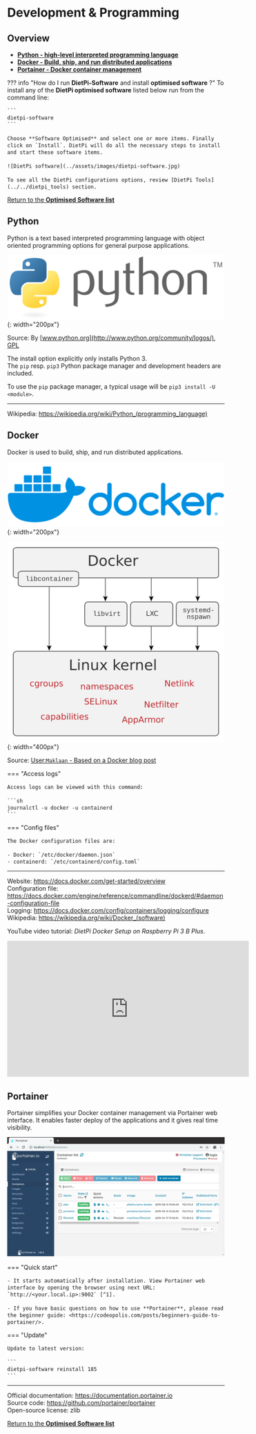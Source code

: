 # Development & Programming

## Overview

- [**Python - high-level interpreted programming language**](#python)
- [**Docker - Build, ship, and run distributed applications**](#docker)  
- [**Portainer - Docker container management**](#portainer)

??? info "How do I run **DietPi-Software** and install **optimised software** ?"
    To install any of the **DietPi optimised software** listed below run from the command line:

    ```
    dietpi-software
    ```

    Choose **Software Optimised** and select one or more items. Finally click on `Install`. DietPi will do all the necessary steps to install and start these software items.

    ![DietPi software](../assets/images/dietpi-software.jpg)

    To see all the DietPi configurations options, review [DietPi Tools](../../dietpi_tools) section.

[Return to the **Optimised Software list**](../../software/)

## Python

Python is a text based interpreted programming language with object oriented programming options for general purpose applications.  

![DietPi programming software Python](../assets/images/dietpi-software-programming-pythonlogo.png){: width="200px"}

Source: By [www.python.org](http://www.python.org/community/logos/), [GPL](https://commons.wikimedia.org/w/index.php?curid=34991637)

The install option explicitly only installs Python 3.  
The `pip` resp. `pip3` Python package manager and development headers are included.

To use the `pip` package manager, a typical usage will be `pip3 install -U <module>`.

***

Wikipedia: <https://wikipedia.org/wiki/Python_(programming_language)>

## Docker

Docker is used to build, ship, and run distributed applications.

![DietPi programming software Docker](../assets/images/dietpi-software-programming-docker1.svg){: width="200px"}

![DietPi programming software Docker screenshot](../assets/images/dietpi-software-programming-docker2.svg){: width="400px"}

Source: [User:`Maklaan` - Based on a Docker blog post](https://commons.wikimedia.org/w/index.php?curid=37965701)

=== "Access logs"

    Access logs can be viewed with this command:

    ```sh
    journalctl -u docker -u containerd
    ```

=== "Config files"

    The Docker configuration files are:

    - Docker: `/etc/docker/daemon.json`
    - containerd: `/etc/containerd/config.toml`

***

Website: <https://docs.docker.com/get-started/overview>  
Configuration file: <https://docs.docker.com/engine/reference/commandline/dockerd/#daemon-configuration-file>  
Logging: <https://docs.docker.com/config/containers/logging/configure>  
Wikipedia: <https://wikipedia.org/wiki/Docker_(software)>

YouTube video tutorial: *DietPi Docker Setup on Raspberry Pi 3 B Plus*.

<iframe width="560" height="315" src="https://www.youtube-nocookie.com/embed/y_VfLOGm5nA" frameborder="0" allow="accelerometer; autoplay; clipboard-write; encrypted-media; gyroscope; picture-in-picture" allowfullscreen></iframe>

## Portainer

Portainer simplifies your Docker container management via Portainer web interface. It enables faster deploy of the applications and it gives real time visibility.

![DietPi Optimised Software Portainer](../assets/images/dietpi-software-portainer.jpg)

=== "Quick start"

    - It starts automatically after installation. View Portainer web interface by opening the browser using next URL: `http://<your.local.ip>:9002` [^1].

    - If you have basic questions on how to use **Portainer**, please read the beginner guide: <https://codeopolis.com/posts/beginners-guide-to-portainer/>.

=== "Update"

    Update to latest version:

    ```
    dietpi-software reinstall 185
    ```

***

Official documentation: <https://documentation.portainer.io>  
Source code: <https://github.com/portainer/portainer>  
Open-source license: zlib

[Return to the **Optimised Software list**](../../software/)

[^1]:
    [Logitech Media Server](../media/#logitech-media-server) already listened to port `9000`, and this is why **Portainer** has been configured to start using port `9002`. For more details on the implementation Portainer in DietPi see the GitHub task: <https://github.com/MichaIng/DietPi/pull/3933>
